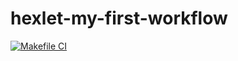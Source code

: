 # hexlet-my-first-workflow
[![Makefile CI](https://github.com/hamsterTears/hexlet-my-first-workflow/actions/workflows/makefile.yml/badge.svg)](https://github.com/hamsterTears/hexlet-my-first-workflow/actions/workflows/makefile.yml)
